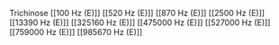 Trichinose
[[100 Hz (E)]]
[[520 Hz (E)]]
[[870 Hz (E)]]
[[2500 Hz (E)]]
[[13390 Hz (E)]]
[[325160 Hz (E)]]
[[475000 Hz (E)]]
[[527000 Hz (E)]]
[[759000 Hz (E)]]
[[985670 Hz (E)]]
